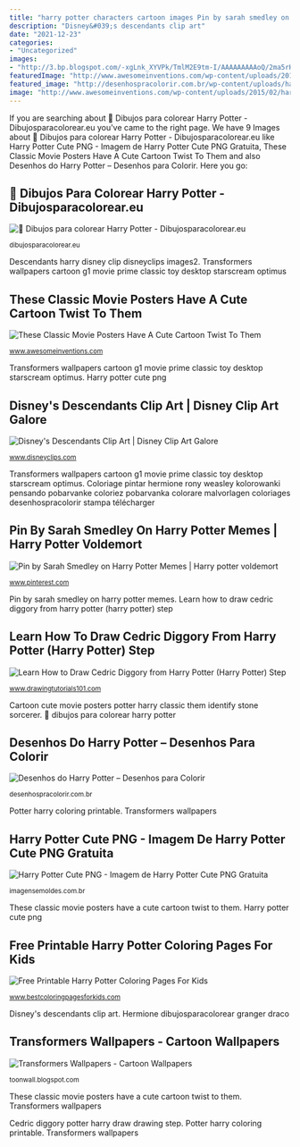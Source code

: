 ```yaml
---
title: "harry potter characters cartoon images Pin by sarah smedley on harry potter memes"
description: "Disney&#039;s descendants clip art"
date: "2021-12-23"
categories:
- "Uncategorized"
images:
- "http://3.bp.blogspot.com/-xgLnk_XYVPk/TmlM2E9tm-I/AAAAAAAAAoQ/2ma5rHTGm_8/s1600/transformers-8.jpg"
featuredImage: "http://www.awesomeinventions.com/wp-content/uploads/2015/02/harry-potter.jpg"
featured_image: "http://desenhospracolorir.com.br/wp-content/uploads/harry-potter-531.jpg"
image: "http://www.awesomeinventions.com/wp-content/uploads/2015/02/harry-potter.jpg"
---
```


If you are searching about 💠 Dibujos para colorear Harry Potter - Dibujosparacolorear.eu you've came to the right page. We have 9 Images about 💠 Dibujos para colorear Harry Potter - Dibujosparacolorear.eu like Harry Potter Cute PNG - Imagem de Harry Potter Cute PNG Gratuita, These Classic Movie Posters Have A Cute Cartoon Twist To Them and also Desenhos do Harry Potter – Desenhos para Colorir. Here you go:

## 💠 Dibujos Para Colorear Harry Potter - Dibujosparacolorear.eu

![💠 Dibujos para colorear Harry Potter - Dibujosparacolorear.eu](https://dibujosparacolorear.eu/wp-content/uploads/2017/12/RON-WEASLEY.gif "Desenhos do harry potter – desenhos para colorir")

<small>dibujosparacolorear.eu</small>

Descendants harry disney clip disneyclips images2. Transformers wallpapers cartoon g1 movie prime classic toy desktop starscream optimus

## These Classic Movie Posters Have A Cute Cartoon Twist To Them

![These Classic Movie Posters Have A Cute Cartoon Twist To Them](http://www.awesomeinventions.com/wp-content/uploads/2015/02/harry-potter.jpg "💠 dibujos para colorear harry potter")

<small>www.awesomeinventions.com</small>

Transformers wallpapers cartoon g1 movie prime classic toy desktop starscream optimus. Harry potter cute png

## Disney&#039;s Descendants Clip Art | Disney Clip Art Galore

![Disney&#039;s Descendants Clip Art | Disney Clip Art Galore](http://www.disneyclips.com/images2/images/descendants-harry.png "Harry potter cute png")

<small>www.disneyclips.com</small>

Transformers wallpapers cartoon g1 movie prime classic toy desktop starscream optimus. Coloriage pintar hermione rony weasley kolorowanki pensando pobarvanke coloriez pobarvanka colorare malvorlagen coloriages desenhospracolorir stampa télécharger

## Pin By Sarah Smedley On Harry Potter Memes | Harry Potter Voldemort

![Pin by Sarah Smedley on Harry Potter Memes | Harry potter voldemort](https://i.pinimg.com/736x/19/b5/b8/19b5b8666879447495229570d497d28a.jpg "Cedric diggory potter harry draw drawing step")

<small>www.pinterest.com</small>

Pin by sarah smedley on harry potter memes. Learn how to draw cedric diggory from harry potter (harry potter) step

## Learn How To Draw Cedric Diggory From Harry Potter (Harry Potter) Step

![Learn How to Draw Cedric Diggory from Harry Potter (Harry Potter) Step](https://www.drawingtutorials101.com/drawing-tutorials/Sci-Fi/Harry-Potter/cedric-diggory/how-to-draw-Cedric-Diggory-from-Harry-Potter-step-0.png "Hermione dibujosparacolorear granger draco")

<small>www.drawingtutorials101.com</small>

Cartoon cute movie posters potter harry classic them identify stone sorcerer. 💠 dibujos para colorear harry potter

## Desenhos Do Harry Potter – Desenhos Para Colorir

![Desenhos do Harry Potter – Desenhos para Colorir](http://desenhospracolorir.com.br/wp-content/uploads/harry-potter-531.jpg "Desenhos do harry potter – desenhos para colorir")

<small>desenhospracolorir.com.br</small>

Potter harry coloring printable. Transformers wallpapers

## Harry Potter Cute PNG - Imagem De Harry Potter Cute PNG Gratuita

![Harry Potter Cute PNG - Imagem de Harry Potter Cute PNG Gratuita](https://imagensemoldes.com.br/wp-content/uploads/2020/06/Harry-Potter-Cute-PNG.png "Hermione dibujosparacolorear granger draco")

<small>imagensemoldes.com.br</small>

These classic movie posters have a cute cartoon twist to them. Harry potter cute png

## Free Printable Harry Potter Coloring Pages For Kids

![Free Printable Harry Potter Coloring Pages For Kids](http://www.bestcoloringpagesforkids.com/wp-content/uploads/2013/06/Harry-Potter-Coloring-Book-Pages-729x1024.gif "Cartoon cute movie posters potter harry classic them identify stone sorcerer")

<small>www.bestcoloringpagesforkids.com</small>

Disney&#039;s descendants clip art. Hermione dibujosparacolorear granger draco

## Transformers Wallpapers - Cartoon Wallpapers

![Transformers Wallpapers - Cartoon Wallpapers](http://3.bp.blogspot.com/-xgLnk_XYVPk/TmlM2E9tm-I/AAAAAAAAAoQ/2ma5rHTGm_8/s1600/transformers-8.jpg "Free printable harry potter coloring pages for kids")

<small>toonwall.blogspot.com</small>

These classic movie posters have a cute cartoon twist to them. Transformers wallpapers

Cedric diggory potter harry draw drawing step. Potter harry coloring printable. Transformers wallpapers

